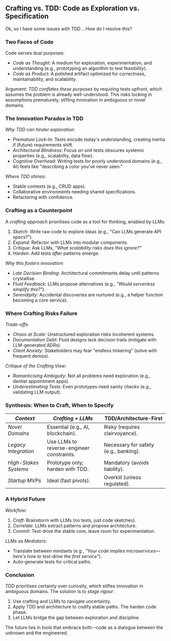 
## Crafting vs. TDD: Code as Exploration vs. Specification

Ok, so I have some issues with TDD .. How do I resolve this?


### Two Faces of Code  

Code serves dual purposes:  
- *Code as Thought*: A medium for exploration, experimentation, and understanding (e.g., prototyping
  an algorithm to test feasibility).  
- *Code as Product*: A polished artifact optimized for correctness, maintainability, and scalability.  

Argument: *TDD conflates these purposes* by requiring tests upfront, which assumes the problem is
already well-understood. This risks locking in assumptions prematurely, stifling innovation in
ambiguous or novel domains.


### The Innovation Paradox in TDD  

*Why TDD can hinder exploration*:  
- *Premature Lock-In*: Tests encode today's understanding, creating inertia if (future) requirements shift.  
- *Architectural Blindness*: Focus on unit tests obscures systemic properties (e.g., scalability, data flow).  
- *Cognitive Overhead*: Writing tests for poorly understood domains (e.g., AI) feels like "describing a
  color you've never seen."  

*Where TDD shines*:  
- Stable contexts (e.g., CRUD apps).  
- Collaborative environments needing shared specifications.  
- Refactoring with confidence.  


### Crafting as a Counterpoint  

A *crafting approach* prioritises code as a tool for thinking, enabled by LLMs:  
1. *Sketch*: Write raw code to explore ideas (e.g., "Can LLMs generate API specs?").  
2. *Expand*: Refactor with LLMs into modular components.  
3. *Critique*: Ask LLMs, *"What scalability risks does this ignore?"*  
4. *Harden*: Add tests *after* patterns emerge.  

*Why this fosters innovation*:  
- *Late Decision Binding*: Architectural commitments delay until patterns crystallise.  
- *Fluid Feedback*: LLMs propose alternatives (e.g., *"Would serverless simplify this?"*).  
- *Serendipity*: Accidental discoveries are nurtured (e.g., a helper function becoming a core service).  


### Where Crafting Risks Failure  

*Trade-offs*:  
- *Chaos at Scale*: Unstructured exploration risks incoherent systems.  
- *Documentation Debt*: Fluid designs lack decision trails (mitigate with LLM-generated ADRs).  
- *Client Anxiety*: Stakeholders may fear "endless tinkering" (solve with frequent demos).  

*Critique of the Crafting View*:  
- *Romanticising Ambiguity*: Not all problems need exploration (e.g., dentist appointment apps).  
- *Underestimating Tests*: Even prototypes need sanity checks (e.g., validating LLM output).  


### Synthesis: When to Craft, When to Specify  

| *Context*              | *Crafting + LLMs*                          | **TDD/Architecture-First**            |  
|------------------------|--------------------------------------------|---------------------------------------|  
| *Novel Domains*        | Essential (e.g., AI, blockchain).          | Risky (requires clairvoyance).        |  
| *Legacy Integration*   | Use LLMs to reverse-engineer constraints.  | Necessary for safety (e.g., banking). |  
| *High-Stakes Systems*  | Prototype only; harden with TDD.           | Mandatory (avoids liability).         |  
| *Startup MVPs*         | Ideal (fast pivots).                       | Overkill (unless regulated).          |  



### A Hybrid Future  

*Workflow*:  
1. *Craft*: Brainstorm with LLMs (no tests, just code sketches).  
2. *Correlate*: LLMs extract patterns and propose architecture.  
3. *Commit*: Test-drive the stable core, leave room for experimentation.  

*LLMs as Mediators*:  
- Translate between mindsets (e.g., *"Your code implies microservices—here's how to test-drive the first service"*).  
- Auto-generate tests for critical paths.  


### Conclusion  

TDD prioritises certainty over curiosity, which stifles innovation in ambiguous domains. The solution is to *stage rigour*:  
1. Use crafting and LLMs to navigate uncertainty.  
2. Apply TDD and architecture to codify stable paths. The harden code phase.  
3. Let LLMs bridge the gap between exploration and discipline.  

The future lies in tools that embrace both--code as a dialogue between the unknown and the engineered.

